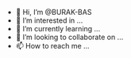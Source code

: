 - 👋 Hi, I’m @BURAK-BAS
- 👀 I’m interested in ...
- 🌱 I’m currently learning ...
- 💞️ I’m looking to collaborate on ...
- 📫 How to reach me ...

<!---
BURAK-BAS/BURAK-BAS is a ✨ special ✨ repository because its `README.md` (this file) appears on your GitHub profile.
You can click the Preview link to take a look at your changes.
--->
